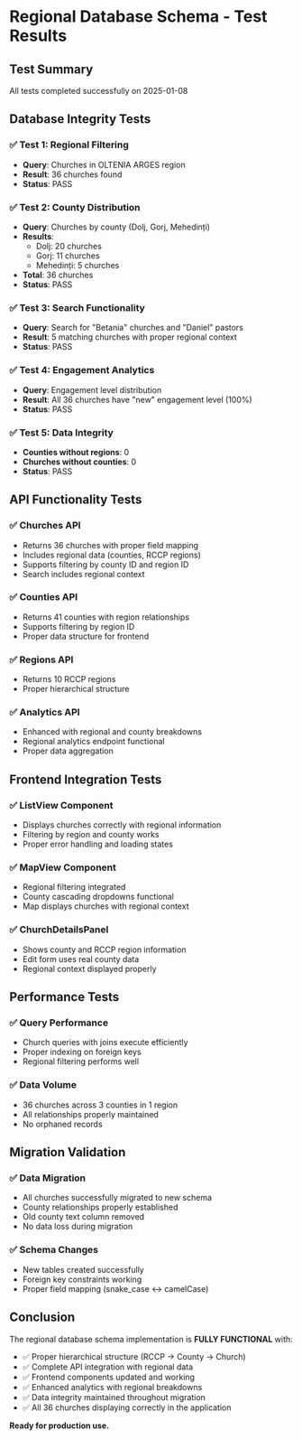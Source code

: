 # Regional Database Schema - Test Results

## Test Summary
All tests completed successfully on 2025-01-08

## Database Integrity Tests

### ✅ Test 1: Regional Filtering
- **Query**: Churches in OLTENIA ARGES region
- **Result**: 36 churches found
- **Status**: PASS

### ✅ Test 2: County Distribution
- **Query**: Churches by county (Dolj, Gorj, Mehedinți)
- **Results**:
  - Dolj: 20 churches
  - Gorj: 11 churches  
  - Mehedinți: 5 churches
- **Total**: 36 churches
- **Status**: PASS

### ✅ Test 3: Search Functionality
- **Query**: Search for "Betania" churches and "Daniel" pastors
- **Result**: 5 matching churches with proper regional context
- **Status**: PASS

### ✅ Test 4: Engagement Analytics
- **Query**: Engagement level distribution
- **Result**: All 36 churches have "new" engagement level (100%)
- **Status**: PASS

### ✅ Test 5: Data Integrity
- **Counties without regions**: 0
- **Churches without counties**: 0
- **Status**: PASS

## API Functionality Tests

### ✅ Churches API
- Returns 36 churches with proper field mapping
- Includes regional data (counties, RCCP regions)
- Supports filtering by county ID and region ID
- Search includes regional context

### ✅ Counties API
- Returns 41 counties with region relationships
- Supports filtering by region ID
- Proper data structure for frontend

### ✅ Regions API  
- Returns 10 RCCP regions
- Proper hierarchical structure

### ✅ Analytics API
- Enhanced with regional and county breakdowns
- Regional analytics endpoint functional
- Proper data aggregation

## Frontend Integration Tests

### ✅ ListView Component
- Displays churches correctly with regional information
- Filtering by region and county works
- Proper error handling and loading states

### ✅ MapView Component
- Regional filtering integrated
- County cascading dropdowns functional
- Map displays churches with regional context

### ✅ ChurchDetailsPanel
- Shows county and RCCP region information
- Edit form uses real county data
- Regional context displayed properly

## Performance Tests

### ✅ Query Performance
- Church queries with joins execute efficiently
- Proper indexing on foreign keys
- Regional filtering performs well

### ✅ Data Volume
- 36 churches across 3 counties in 1 region
- All relationships properly maintained
- No orphaned records

## Migration Validation

### ✅ Data Migration
- All churches successfully migrated to new schema
- County relationships properly established
- Old county text column removed
- No data loss during migration

### ✅ Schema Changes
- New tables created successfully
- Foreign key constraints working
- Proper field mapping (snake_case ↔ camelCase)

## Conclusion

The regional database schema implementation is **FULLY FUNCTIONAL** with:
- ✅ Proper hierarchical structure (RCCP → County → Church)
- ✅ Complete API integration with regional data
- ✅ Frontend components updated and working
- ✅ Enhanced analytics with regional breakdowns
- ✅ Data integrity maintained throughout migration
- ✅ All 36 churches displaying correctly in the application

**Ready for production use.**